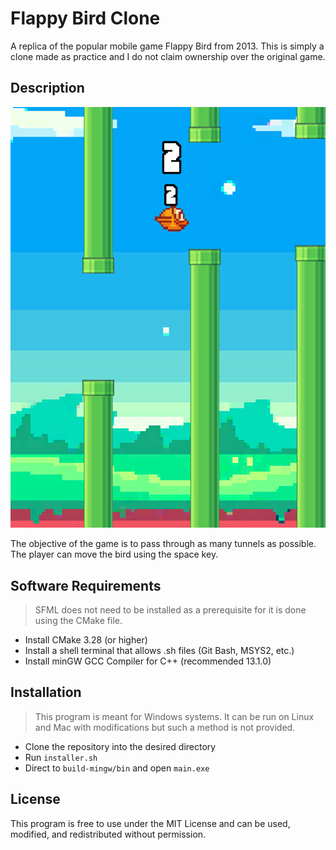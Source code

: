 # Flappy Bird Clone

A replica of the popular mobile game Flappy Bird from 2013. This is simply a clone made as practice and I do not claim ownership over the original game.

## Description
![A preview of the game](/assets/preview.png)

The objective of the game is to pass through as many tunnels as possible. The player can move the bird using the space key.

## Software Requirements
> SFML does not need to be installed as a prerequisite for it is done using the CMake file.
- Install CMake 3.28 (or higher)
- Install a shell terminal that allows .sh files (Git Bash, MSYS2, etc.)
- Install minGW GCC Compiler for C++ (recommended 13.1.0)

## Installation

> This program is meant for Windows systems. It can be run on Linux and Mac with modifications but such a method is not provided.

- Clone the repository into the desired directory
- Run `installer.sh`
- Direct to `build-mingw/bin` and open `main.exe`

## License
This program is free to use under the MIT License and can be used, modified, and redistributed without permission.
